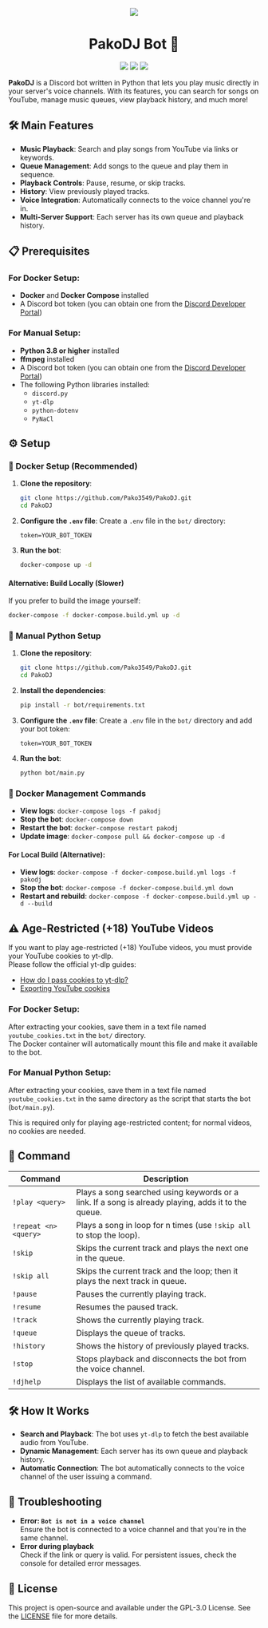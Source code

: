 <div align="center">

![](https://cdn.discordapp.com/app-icons/1317889379813031946/c3979a312b19ef2fc88e0712716e3077.png?size=512)

# PakoDJ Bot 🎵
![](https://img.shields.io/github/last-commit/Pako3549/PakoDJ?&style=for-the-badge&color=8272a4&logoColor=D9E0EE&labelColor=292324)
![](https://img.shields.io/github/stars/Pako3549/PakoDJ?style=for-the-badge&logo=polestar&color=FFB1C8&logoColor=D9E0EE&labelColor=292324)
![](https://img.shields.io/github/repo-size/Pako3549/PakoDJ?color=CAC992&label=SIZE&logo=files&style=for-the-badge&logoColor=D9E0EE&labelColor=292324)

</div>

**PakoDJ** is a Discord bot written in Python that lets you play music directly in your server's voice channels. With its features, you can search for songs on YouTube, manage music queues, view playback history, and much more!
## 🛠️ Main Features
- **Music Playback**: Search and play songs from YouTube via links or keywords.
- **Queue Management**: Add songs to the queue and play them in sequence.
- **Playback Controls**: Pause, resume, or skip tracks.
- **History**: View previously played tracks.
- **Voice Integration**: Automatically connects to the voice channel you're in.
- **Multi-Server Support**: Each server has its own queue and playback history.
## 📋 Prerequisites
### For Docker Setup:
- **Docker** and **Docker Compose** installed
- A Discord bot token (you can obtain one from the [Discord Developer Portal](https://discord.com/developers/applications))

### For Manual Setup:
- **Python 3.8 or higher** installed
- **ffmpeg** installed
- A Discord bot token (you can obtain one from the [Discord Developer Portal](https://discord.com/developers/applications))
- The following Python libraries installed:
    - `discord.py`
    - `yt-dlp`
    - `python-dotenv`
    - `PyNaCl`
## ⚙️ Setup

### 🐳 Docker Setup (Recommended)
1. **Clone the repository**:
    ```bash
    git clone https://github.com/Pako3549/PakoDJ.git
    cd PakoDJ
    ```
2. **Configure the `.env` file**: Create a `.env` file in the `bot/` directory:
    ```env
    token=YOUR_BOT_TOKEN
    ```
3. **Run the bot**:
    ```bash
    docker-compose up -d
    ```

#### Alternative: Build Locally (Slower)
If you prefer to build the image yourself:
```bash
docker-compose -f docker-compose.build.yml up -d
```

### 🐍 Manual Python Setup
1. **Clone the repository**:
    ```bash
    git clone https://github.com/Pako3549/PakoDJ.git
    cd PakoDJ
    ```
2. **Install the dependencies**:
    ```bash
    pip install -r bot/requirements.txt
    ```
3. **Configure the `.env` file**: Create a `.env` file in the `bot/` directory and add your bot token:
    ```env
    token=YOUR_BOT_TOKEN
    ```
4. **Run the bot**:
    ```bash
    python bot/main.py
    ```

### 🐳 Docker Management Commands
- **View logs**: `docker-compose logs -f pakodj`
- **Stop the bot**: `docker-compose down`
- **Restart the bot**: `docker-compose restart pakodj`
- **Update image**: `docker-compose pull && docker-compose up -d`

#### For Local Build (Alternative):
- **View logs**: `docker-compose -f docker-compose.build.yml logs -f pakodj`
- **Stop the bot**: `docker-compose -f docker-compose.build.yml down`
- **Restart and rebuild**: `docker-compose -f docker-compose.build.yml up -d --build`

## ⚠️ Age-Restricted (+18) YouTube Videos

If you want to play age-restricted (+18) YouTube videos, you must provide your YouTube cookies to yt-dlp.  
Please follow the official yt-dlp guides:

- [How do I pass cookies to yt-dlp?](https://github.com/yt-dlp/yt-dlp/wiki/FAQ#how-do-i-pass-cookies-to-yt-dlp)
- [Exporting YouTube cookies](https://github.com/yt-dlp/yt-dlp/wiki/Extractors#exporting-youtube-cookies)

### For Docker Setup:
After extracting your cookies, save them in a text file named `youtube_cookies.txt` in the `bot/` directory.  
The Docker container will automatically mount this file and make it available to the bot.

### For Manual Python Setup:
After extracting your cookies, save them in a text file named `youtube_cookies.txt` in the same directory as the script that starts the bot (`bot/main.py`).

This is required only for playing age-restricted content; for normal videos, no cookies are needed.

## 📖 Command

| Command                | Description                                                                                                         |
| ---------------------- | ------------------------------------------------------------------------------------------------------------------- |
| `!play <query>`        | Plays a song searched using keywords or a link. If a song is already playing, adds it to the queue.                 |
| `!repeat <n> <query>`  | Plays a song in loop for n times (use `!skip all` to stop the loop).                                                    |
| `!skip`                | Skips the current track and plays the next one in the queue.                                                        |
| `!skip all`            | Skips the current track and the loop; then it plays the next track in queue.     |
| `!pause`               | Pauses the currently playing track.                                                                                  |
| `!resume`              | Resumes the paused track.                                                                                           |
| `!track`               | Shows the currently playing track.                                                                                   |
| `!queue`               | Displays the queue of tracks.                                                                                       |
| `!history`             | Shows the history of previously played tracks.                                                                      |
| `!stop`                | Stops playback and disconnects the bot from the voice channel.                                                      |
| `!djhelp`              | Displays the list of available commands.                                                                            |                                                      |

## 🛠️ How It Works
- **Search and Playback**: The bot uses `yt-dlp` to fetch the best available audio from YouTube.
- **Dynamic Management**: Each server has its own queue and playback history.
- **Automatic Connection**: The bot automatically connects to the voice channel of the user issuing a command.
## 🐛 Troubleshooting
- **Error: `Bot is not in a voice channel`**  
    Ensure the bot is connected to a voice channel and that you're in the same channel.
- **Error during playback**  
    Check if the link or query is valid. For persistent issues, check the console for detailed error messages.
## 📜 License
This project is open-source and available under the GPL-3.0 License. See the [LICENSE](https://github.com/Pako3549/PakoDJ/blob/main/LICENSE) file for more details.

